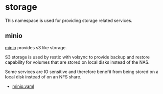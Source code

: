 # storage

This namespace is used for providing storage related services.

## minio

[minio](https://github.com/minio/minio) provides s3 like storage.

S3 storage is used by restic with volsync to provide backup and restore capability for volumes that are stored on local
disks instead of the NAS.

Some services are IO sensitive and therefore benefit from being stored on a local disk instead of on an NFS share.

* [minio.yaml](./minio/ks.yaml)
